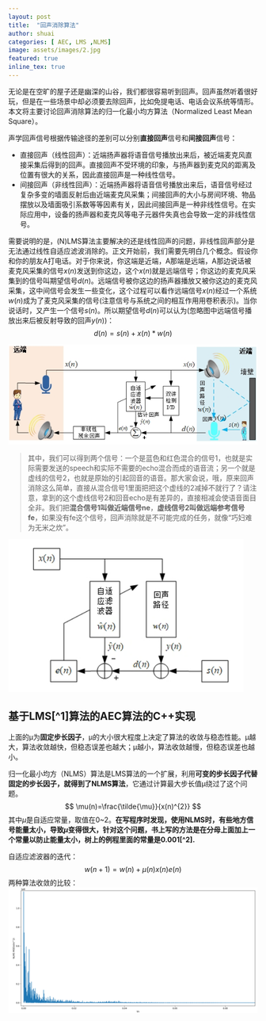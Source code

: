 ```yaml
---
layout: post
title:  "回声消除算法"
author: shuai
categories: [ AEC, LMS ,NLMS]
image: assets/images/2.jpg
featured: true
inline_tex: true
---
```


无论是在空旷的屋子还是幽深的山谷，我们都很容易听到回声。回声虽然听着很好玩，但是在一些场景中却必须要去除回声，比如免提电话、电话会议系统等情形。本文将主要讨论回声消除算法的归一化最小均方算法（Normalized Least Mean Square）。

声学回声信号根据传输途径的差别可以分别**直接回声**信号和**间接回声**信号：
+ 直接回声（线性回声）：近端扬声器将语音信号播放出来后，被近端麦克风直接采集后得到的回声。直接回声不受环境的印象，与扬声器到麦克风的距离及位置有很大的关系，因此直接回声是一种线性信号。
+ 间接回声（非线性回声）：近端扬声器将语音信号播放出来后，语音信号经过复杂多变的墙面反射后由近端麦克风采集；间接回声的大小与房间环境、物品摆放以及墙面吸引系数等等因素有关，因此间接回声是一种非线性信号。在实际应用中，设备的扬声器和麦克风等电子元器件失真也会导致一定的非线性信号。

需要说明的是，(N)LMS算法主要解决的还是线性回声的问题，非线性回声部分是无法通过线性自适应滤波消除的。正文开始前，我们需要先明白几个概念。假设你和你的朋友A打电话。对于你来说，你这端是近端，A那端是远端，A那边说话被麦克风采集的信号$x(n)$发送到你这边，这个$x(n)$就是远端信号；你这边的麦克风采集到的信号叫期望信号$d(n)$。远端信号被你这边的扬声器播放又被你这边的麦克风采集，这中间信号会发生一些变化，这个过程可以看作远端信号$x(n)$经过一个系统$w(n)$成为了麦克风采集的信号(注意信号与系统之间的相互作用用卷积表示)。当你说话时，又产生一个信号$s(n)$。所以期望信号$d(n)$可以认为(忽略图中远端信号播放出来后被反射导致的回声$y(n)$)：
$$
d(n)=s(n)+x(n)*w(n)
$$

![aec](../assets/images/aec.jpg)
<!-- 一个完整的回声消除系统，需要实现以下四种
时延估计（Time Delay Estimation, TDE） 模块
(线性)回声消除（Linear Acoustic  Echo Cancellation, AEC） 模块
双讲检测（Double-Talk Detect, DTD） 模块
(非线性)残余声学回声抑制（Residual Acoustic Echo Suppression, RAES） 模块 -->

>其中，我们可以得到两个信号：一个是蓝色和红色混合的信号1，也就是实际需要发送的speech和实际不需要的echo混合而成的语音流；另一个就是虚线的信号2，也就是原始的引起回音的语音。那大家会说，哦，原来回声消除这么简单，直接从混合信号1里面把把这个虚线的2减掉不就行了？请注意，拿到的这个虚线信号2和回音echo是有差异的，直接相减会使语音面目全非。我们把**混合信号1叫做近端信号ne**，**虚线信号2叫做远端参考信号fe**，如果没有fe这个信号，回声消除就是不可能完成的任务，就像“巧妇难为无米之炊”。

![picture 5](../assets/images/7ffd.png)  

## 基于LMS[^1]算法的AEC算法的C++实现


上面的μ为**固定步长因子**，μ的大小很大程度上决定了算法的收敛与稳态性能。μ越大，算法收敛越快，但稳态误差也越大；μ越小，算法收敛越慢，但稳态误差也越小。

归一化最小均方（NLMS）算法是LMS算法的一个扩展，利用**可变的步长因子代替固定的步长因子，就得到了NLMS算法**，它通过计算最大步长值μ绕过了这个问题。
$$
\mu(n)=\frac{\tilde{\mu}}{x(n)^{2}}
$$
其中$\tilde{\mu}$是自适应常量，取值在0~2。**在写程序时发现，使用NLMS时，有些地方信号能量太小，导致$\mu$变得很大，针对这个问题，书上写的方法是在分母上面加上一个常量以防止能量太小，树上的例程里面的常量是0.001[^2].**

自适应滤波器的迭代：
$$
w(n+1)=w(n)+\mu(n) x(n) e(n)
$$
两种算法收敛的比较：
![picture 1](../assets/images/1650265735955.png)  
 
